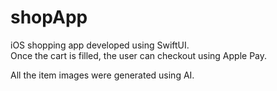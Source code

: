 # shopApp

iOS shopping app developed using SwiftUI.<br>
Once the cart is filled, the user can checkout using Apple Pay.



All the item images were generated using AI.
